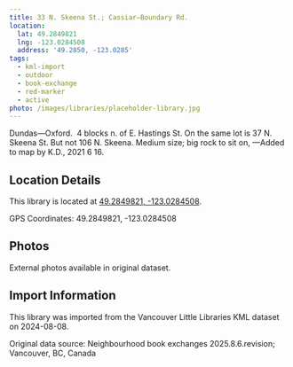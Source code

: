 ```yaml
---
title: 33 N. Skeena St.; Cassiar—Boundary Rd.
location:
  lat: 49.2849821
  lng: -123.0284508
  address: '49.2850, -123.0285'
tags:
  - kml-import
  - outdoor
  - book-exchange
  - red-marker
  - active
photo: /images/libraries/placeholder-library.jpg
---
```

Dundas—Oxford.  4 blocks n. of E. Hastings St.
On the same lot is 37 N. Skeena St.
But not 106 N. Skeena.
Medium size; big rock to sit on,
—Added to map by K.D., 2021 6 16.

## Location Details

This library is located at [49.2849821, -123.0284508](https://www.google.com/maps?q=49.2849821,-123.0284508).

GPS Coordinates: 49.2849821, -123.0284508

## Photos

External photos available in original dataset.

## Import Information

This library was imported from the Vancouver Little Libraries KML dataset on 2024-08-08.

Original data source: Neighbourhood book exchanges 2025.8.6.revision; Vancouver, BC, Canada
